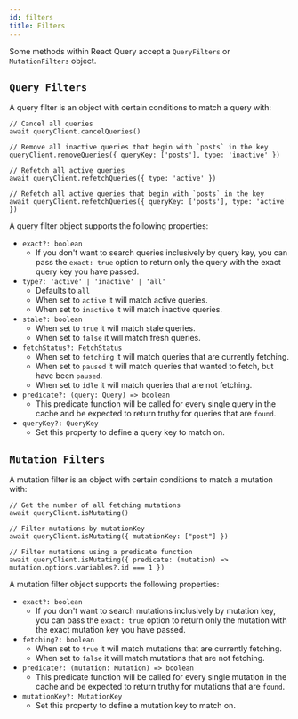 ```yaml
---
id: filters
title: Filters
---
```


Some methods within React Query accept a `QueryFilters` or `MutationFilters` object.

## `Query Filters`

A query filter is an object with certain conditions to match a query with:

```tsx
// Cancel all queries
await queryClient.cancelQueries()

// Remove all inactive queries that begin with `posts` in the key
queryClient.removeQueries({ queryKey: ['posts'], type: 'inactive' })

// Refetch all active queries
await queryClient.refetchQueries({ type: 'active' })

// Refetch all active queries that begin with `posts` in the key
await queryClient.refetchQueries({ queryKey: ['posts'], type: 'active' })
```

A query filter object supports the following properties:

- `exact?: boolean`
  - If you don't want to search queries inclusively by query key, you can pass the `exact: true` option to return only the query with the exact query key you have passed.
- `type?: 'active' | 'inactive' | 'all'`
  - Defaults to `all`
  - When set to `active` it will match active queries.
  - When set to `inactive` it will match inactive queries.
- `stale?: boolean`
  - When set to `true` it will match stale queries.
  - When set to `false` it will match fresh queries.
- `fetchStatus?: FetchStatus`
  - When set to `fetching` it will match queries that are currently fetching.
  - When set to `paused` it will match queries that wanted to fetch, but have been `paused`.
  - When set to `idle` it will match queries that are not fetching.
- `predicate?: (query: Query) => boolean`
  - This predicate function will be called for every single query in the cache and be expected to return truthy for queries that are `found`.
- `queryKey?: QueryKey`
  - Set this property to define a query key to match on.

## `Mutation Filters`

A mutation filter is an object with certain conditions to match a mutation with:

```tsx
// Get the number of all fetching mutations
await queryClient.isMutating()

// Filter mutations by mutationKey
await queryClient.isMutating({ mutationKey: ["post"] })

// Filter mutations using a predicate function
await queryClient.isMutating({ predicate: (mutation) => mutation.options.variables?.id === 1 })
```

A mutation filter object supports the following properties:

- `exact?: boolean`
  - If you don't want to search mutations inclusively by mutation key, you can pass the `exact: true` option to return only the mutation with the exact mutation key you have passed.
- `fetching?: boolean`
  - When set to `true` it will match mutations that are currently fetching.
  - When set to `false` it will match mutations that are not fetching.
- `predicate?: (mutation: Mutation) => boolean`
  - This predicate function will be called for every single mutation in the cache and be expected to return truthy for mutations that are `found`.
- `mutationKey?: MutationKey`
  - Set this property to define a mutation key to match on.
